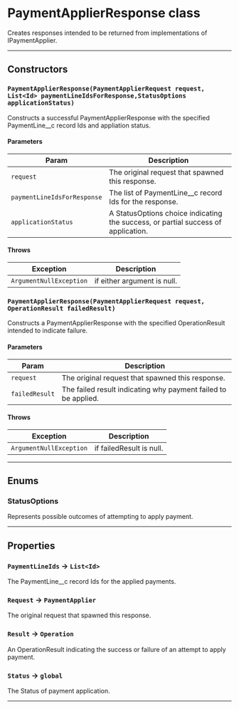 # PaymentApplierResponse class

Creates responses intended to be returned from implementations of IPaymentApplier.

---
## Constructors
### `PaymentApplierResponse(PaymentApplierRequest request, List<Id> paymentLineIdsForResponse,StatusOptions applicationStatus)`

Constructs a successful PaymentApplierResponse with the specified PaymentLine__c record Ids and appliation status.
#### Parameters
|Param|Description|
|-----|-----------|
|`request` |  The original request that spawned this response. |
|`paymentLineIdsForResponse` |  The list of PaymentLine__c record Ids for the response. |
|`applicationStatus` |  A StatusOptions  choice indicating the success, or partial success of application. |

#### Throws
|Exception|Description|
|---------|-----------|
|`ArgumentNullException` |  if either argument is null. |

### `PaymentApplierResponse(PaymentApplierRequest request, OperationResult failedResult)`

Constructs a PaymentApplierResponse with the specified OperationResult intended to indicate failure.
#### Parameters
|Param|Description|
|-----|-----------|
|`request` |  The original request that spawned this response. |
|`failedResult` |  The failed result indicating why payment failed to be applied. |

#### Throws
|Exception|Description|
|---------|-----------|
|`ArgumentNullException` |  if failedResult is null. |

---
## Enums
### StatusOptions


Represents possible outcomes of attempting to apply payment.

---
## Properties

### `PaymentLineIds` → `List<Id>`

The PaymentLine__c record Ids for the applied payments.

### `Request` → `PaymentApplier`

The original request that spawned this response.

### `Result` → `Operation`

An OperationResult indicating the success or failure of an attempt to apply payment.

### `Status` → `global`

The Status of payment application.

---
